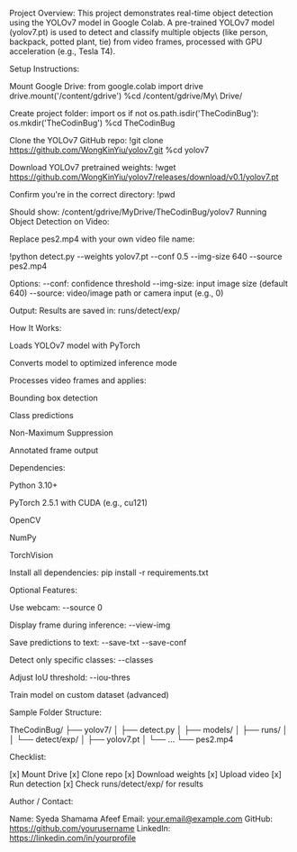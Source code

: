 Project Overview:
This project demonstrates real-time object detection using the YOLOv7 model in Google Colab. A pre-trained YOLOv7 model (yolov7.pt) is used to detect and classify multiple objects (like person, backpack, potted plant, tie) from video frames, processed with GPU acceleration (e.g., Tesla T4).

Setup Instructions:

Mount Google Drive:
from google.colab import drive
drive.mount('/content/gdrive')
%cd /content/gdrive/My\ Drive/

Create project folder:
import os
if not os.path.isdir('TheCodinBug'):
os.mkdir('TheCodinBug')
%cd TheCodinBug

Clone the YOLOv7 GitHub repo:
!git clone https://github.com/WongKinYiu/yolov7.git
%cd yolov7

Download YOLOv7 pretrained weights:
!wget https://github.com/WongKinYiu/yolov7/releases/download/v0.1/yolov7.pt

Confirm you're in the correct directory:
!pwd

Should show: /content/gdrive/MyDrive/TheCodinBug/yolov7
Running Object Detection on Video:

Replace pes2.mp4 with your own video file name:

!python detect.py --weights yolov7.pt --conf 0.5 --img-size 640 --source pes2.mp4

Options:
--conf: confidence threshold
--img-size: input image size (default 640)
--source: video/image path or camera input (e.g., 0)

Output:
Results are saved in: runs/detect/exp/

How It Works:

Loads YOLOv7 model with PyTorch

Converts model to optimized inference mode

Processes video frames and applies:

Bounding box detection

Class predictions

Non-Maximum Suppression

Annotated frame output

Dependencies:

Python 3.10+

PyTorch 2.5.1 with CUDA (e.g., cu121)

OpenCV

NumPy

TorchVision

Install all dependencies:
pip install -r requirements.txt

Optional Features:

Use webcam: --source 0

Display frame during inference: --view-img

Save predictions to text: --save-txt --save-conf

Detect only specific classes: --classes

Adjust IoU threshold: --iou-thres

Train model on custom dataset (advanced)

Sample Folder Structure:

TheCodinBug/
├── yolov7/
│ ├── detect.py
│ ├── models/
│ ├── runs/
│ │ └── detect/exp/
│ ├── yolov7.pt
│ └── ...
└── pes2.mp4

Checklist:

[x] Mount Drive
[x] Clone repo
[x] Download weights
[x] Upload video
[x] Run detection
[x] Check runs/detect/exp/ for results

Author / Contact:

Name: Syeda Shamama Afeef
Email: your.email@example.com
GitHub: https://github.com/yourusername
LinkedIn: https://linkedin.com/in/yourprofile
